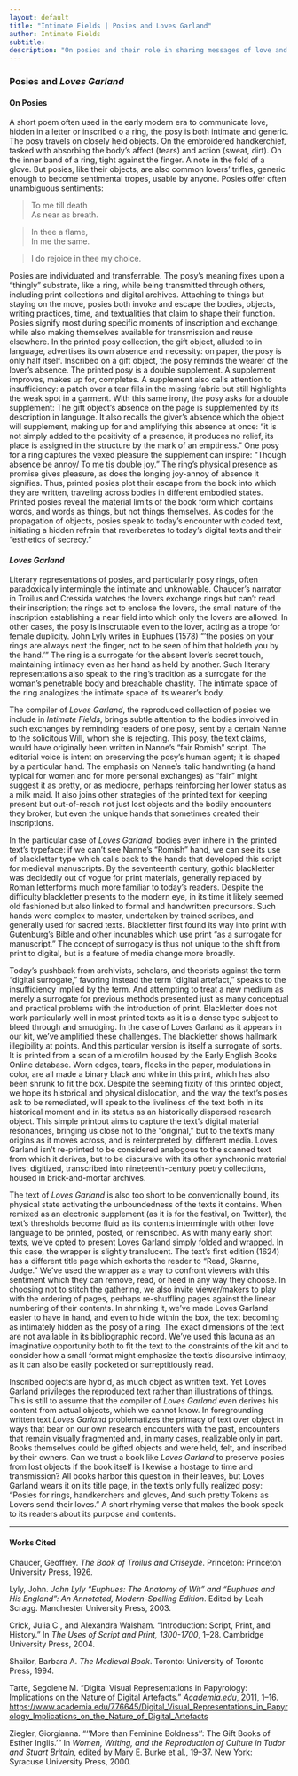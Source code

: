 ```yaml
---
layout: default
title: "Intimate Fields | Posies and Loves Garland"
author: Intimate Fields
subtitle: 
description: "On posies and their role in sharing messages of love and fidelity"
---
```

### Posies and *Loves Garland*

#### On Posies

A short poem often used in the early modern era to communicate love, hidden in a letter or inscribed o a ring, the posy is both intimate and generic. The posy travels on closely held objects. On the embroidered handkerchief, tasked with absorbing the body’s affect (tears) and action (sweat, dirt). On the inner band of a ring, tight against the finger. A note in the fold of a glove. But posies, like their objects, are also common lovers’ trifles, generic enough to become sentimental tropes, usable by anyone. Posies offer often unambiguous sentiments:

>To me till death  
>As near as breath.

>In thee a flame,  
>In me the same.

>I do rejoice in thee my choice.

Posies are individuated and transferrable. The posy’s meaning fixes upon a “thingly” substrate, like a ring, while being transmitted through others, including print collections and digital archives. Attaching to things but staying on the move, posies both invoke and escape the bodies, objects, writing practices, time, and textualities that claim to shape their function. Posies signify most during specific moments of inscription and exchange, while also making themselves available for transmission and reuse elsewhere. In the printed posy collection, the gift object, alluded to in language, advertises its own absence and necessity: on paper, the posy is only half itself. Inscribed on a gift object, the posy reminds the wearer of the lover’s absence. The printed posy is a double supplement. A supplement improves, makes up for, completes. A supplement also calls attention to insufficiency: a patch over a tear fills in the missing fabric but still highlights the weak spot in a garment. With this same irony, the posy asks for a double supplement: The gift object’s absence on the page is supplemented by its description in language. It also recalls the giver’s absence which the object will supplement, making up for and amplifying this absence at once: “it is not simply added to the positivity of a presence, it produces no relief, its place is assigned in the structure by the mark of an emptiness.” One posy for a ring captures the vexed pleasure the supplement can inspire: “Though absence be annoy/ To me tis double joy.”  The ring’s physical presence as promise gives pleasure, as does the longing joy-annoy of absence it signifies. Thus, printed posies plot their escape from the book into which they are written, traveling across bodies in different embodied states. Printed posies reveal the material limits of the book form which contains words, and words as things, but not things themselves. As codes for the propagation of objects, posies speak to today’s encounter with coded text, initiating a hidden refrain that reverberates to today’s digital texts and their “esthetics of secrecy.”

#### *Loves Garland*

Literary representations of posies, and particularly posy rings, often paradoxically intermingle the intimate and unknowable. Chaucer’s narrator in Troilus and Cressida watches the lovers exchange rings but can’t read their inscription; the rings act to enclose the lovers, the small nature of the inscription establishing a near field into which only the lovers are allowed. In other cases, the posy is inscrutable even to the lover, acting as a trope for female duplicity. John Lyly writes in Euphues (1578) “’the posies on your rings are always next the finger, not to be seen of him that holdeth you by the hand.’”  The ring is a surrogate for the absent lover’s secret touch, maintaining intimacy even as her hand as held by another. Such literary representations also speak to the ring’s tradition as a surrogate for the woman’s penetrable body and breachable chastity. The intimate space of the ring analogizes the intimate space of its wearer’s body.

The compiler of *Loves Garland*, the reproduced collection of posies we include in *Intimate Fields*, brings subtle attention to the bodies involved in such exchanges by reminding readers of one posy, sent by a certain Nanne to the solicitous Will, whom she is rejecting. This posy, the text claims, would have originally been written in Nanne’s “fair Romish” script. The editorial voice is intent on preserving the posy’s human agent; it is shaped by a particular hand. The emphasis on Nanne’s italic handwriting (a hand typical for women and for more personal exchanges) as “fair” might suggest it as pretty, or as mediocre, perhaps reinforcing her lower status as a milk maid. It also joins other strategies of the printed text for keeping present but out-of-reach not just lost objects and the bodily encounters they broker, but even the unique hands that sometimes created their inscriptions.

In the particular case of *Loves Garland*, bodies even inhere in the printed text’s typeface: if we can’t see Nanne’s “Romish” hand, we can see its use of blackletter type which calls back to the hands that developed this script for medieval manuscripts. By the seventeenth century, gothic blackletter was decidedly out of vogue for print materials, generally replaced by Roman letterforms much more familiar to today’s readers. Despite the difficulty blackletter presents to the modern eye, in its time it likely seemed old fashioned but also linked to formal and handwritten precursors. Such hands were complex to master, undertaken by trained scribes, and generally used for sacred texts. Blackletter first found its way into print with Gutenburg’s Bible and other incunables which use print “as a surrogate for manuscript.” The concept of surrogacy is thus not unique to the shift from print to digital, but is a feature of media change more broadly.

Today’s pushback from archivists, scholars, and theorists against the term “digital surrogate,” favoring instead the term “digital artefact,” speaks to the insufficiency implied by the term. And attempting to treat a new medium as merely a surrogate for previous methods presented just as many conceptual and practical problems with the introduction of print. Blackletter does not work particularly well in most printed texts as it is a dense type subject to bleed through and smudging. In the case of Loves Garland as it appears in our kit, we’ve amplified these challenges. The blackletter shows hallmark illegibility at points. And this particular version is itself a surrogate of sorts. It is printed from a scan of a microfilm housed by the Early English Books Online database. Worn edges, tears, flecks in the paper, modulations in color, are all made a binary black and white in this print, which has also been shrunk to fit the box. Despite the seeming fixity of this printed object, we hope its historical and physical dislocation, and the way the text’s posies ask to be remediated, will speak to the liveliness of the text  both in its historical moment and in its status as an historically dispersed research object. This simple printout aims to capture the text’s digital material resonances, bringing us close not to the “original,” but to the text’s many origins as it moves across, and is reinterpreted by, different media. Loves Garland isn’t re-printed to be considered analogous to the scanned text from which it derives, but to be discursive with its other synchronic material lives: digitized, transcribed into nineteenth-century poetry collections, housed in brick-and-mortar archives.

The text of *Loves Garland* is also too short to be conventionally bound, its physical state activating the unboundedness of the texts it contains. When remixed as an electronic supplement (as it is for the festival, on Twitter), the text’s thresholds become fluid as its contents intermingle with other love language to be printed, posted, or reinscribed. As with many early short texts, we’ve opted to present Loves Garland simply folded and wrapped. In this case, the wrapper is slightly translucent. The text’s first edition (1624) has a different title page which exhorts the reader to “Read, Skanne, Judge.” We’ve used the wrapper as a way to confront viewers with this sentiment which they can remove, read, or heed in any way they choose. In choosing not to stitch the gathering, we also invite viewer/makers to play with the ordering of pages, perhaps re-shuffling pages against the linear numbering of their contents. In shrinking it, we’ve made Loves Garland easier to have in hand, and even to hide within the box, the text becoming as intimately hidden as the posy of a ring. The exact dimensions of the text are not available in its bibliographic record. We’ve used this lacuna as an imaginative opportunity both to fit the text to the constraints of the kit and to consider how a small format might emphasize the text’s discursive intimacy, as it can also be easily pocketed or surreptitiously read.

Inscribed objects are hybrid, as much object as written text. Yet Loves Garland privileges the reproduced text rather than illustrations of things. This is still to assume that the compiler of *Loves Garland* even derives his content from actual objects, which we cannot know. In foregrounding written text *Loves Garland* problematizes the primacy of text over object in ways that bear on our own research encounters with the past, encounters that remain visually fragmented and, in many cases, realizable only in part. Books themselves could be gifted objects and were held, felt, and inscribed by their owners. Can we trust a book like *Loves Garland* to preserve posies from lost objects if the book itself is likewise a hostage to time and transmission? All books harbor this question in their leaves, but Loves Garland wears it on its title page, in the text’s only fully realized posy: “Posies for rings, handkerchers and gloves, And such pretty Tokens as Lovers send their loves.” A short rhyming verse that makes the book speak to its readers about its purpose and contents.

***

#### Works Cited

Chaucer, Geoffrey. *The Book of Troilus and Criseyde*. Princeton: Princeton University Press, 1926.

Lyly, John. *John Lyly “Euphues: The Anatomy of Wit” and “Euphues and His England”: An Annotated, Modern-Spelling Edition*. Edited by Leah Scragg. Manchester University Press, 2003.

Crick, Julia C., and Alexandra Walsham. “Introduction: Script, Print, and History.” In *The Uses of Script and Print, 1300-1700*, 1–28. Cambridge University Press, 2004.

Shailor, Barbara A. *The Medieval Book*. Toronto: University of Toronto Press, 1994.

Tarte, Segolene M. “Digital Visual Representations in Papyrology: Implications on the Nature of Digital Artefacts.” *Academia.edu*, 2011, 1–16. https://www.academia.edu/776645/Digital_Visual_Representations_in_Papyrology_Implications_on_the_Nature_of_Digital_Artefacts

Ziegler, Giorgianna. “‘’More than Feminine Boldness’’: The Gift Books of Esther Inglis.’” In *Women, Writing, and the Reproduction of Culture in Tudor and Stuart Britain*, edited by Mary E. Burke et al., 19–37. New York: Syracuse University Press, 2000.
